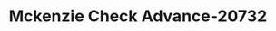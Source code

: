 ---
f_zip-code: 46952
f_state-code: IN
title: Mckenzie Check Advance-20732
f_phone: 765-662-7712
f_city-only: Marion
f_address: 229 S Baldwin Ave Marion
f_location-unique-id: '20732'
slug: mckenzie-check-advance-20732
updated-on: '2024-05-30T13:46:58.046Z'
created-on: '2024-05-30T13:36:59.803Z'
published-on: '2024-05-30T13:54:32.469Z'
f_city-state: cms/city/marion-in.md
f_company: cms/company/mckenzie-check-advance.md
f_state: cms/state/indiana.md
layout: '[payday-loan].html'
tags: payday-loan
---